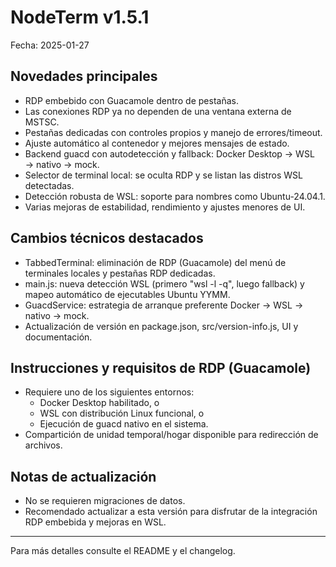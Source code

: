# NodeTerm v1.5.1

Fecha: 2025-01-27

## Novedades principales

- RDP embebido con Guacamole dentro de pestañas.
- Las conexiones RDP ya no dependen de una ventana externa de MSTSC.
- Pestañas dedicadas con controles propios y manejo de errores/timeout.
- Ajuste automático al contenedor y mejores mensajes de estado.
- Backend guacd con autodetección y fallback: Docker Desktop → WSL → nativo → mock.
- Selector de terminal local: se oculta RDP y se listan las distros WSL detectadas.
- Detección robusta de WSL: soporte para nombres como Ubuntu-24.04.1.
- Varias mejoras de estabilidad, rendimiento y ajustes menores de UI.

## Cambios técnicos destacados

- TabbedTerminal: eliminación de RDP (Guacamole) del menú de terminales locales y pestañas RDP dedicadas.
- main.js: nueva detección WSL (primero "wsl -l -q", luego fallback) y mapeo automático de ejecutables Ubuntu YYMM.
- GuacdService: estrategia de arranque preferente Docker → WSL → nativo → mock.
- Actualización de versión en package.json, src/version-info.js, UI y documentación.

## Instrucciones y requisitos de RDP (Guacamole)

- Requiere uno de los siguientes entornos:
  - Docker Desktop habilitado, o
  - WSL con distribución Linux funcional, o
  - Ejecución de guacd nativo en el sistema.
- Compartición de unidad temporal/hogar disponible para redirección de archivos.

## Notas de actualización

- No se requieren migraciones de datos.
- Recomendado actualizar a esta versión para disfrutar de la integración RDP embebida y mejoras en WSL.

---

Para más detalles consulte el README y el changelog.
